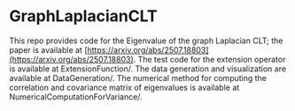 # GraphLaplacianCLT
This repo provides code for the Eigenvalue of the graph Laplacian CLT; the paper is available at [https://arxiv.org/abs/2507.18803](https://arxiv.org/abs/2507.18803). The test code for the extension operator is available at ExtensionFunction/. The data generation and visualization are available at DataGeneration/. The numerical method for computing the correlation and covariance matrix of eigenvalues is available at NumericalComputationForVariance/.
